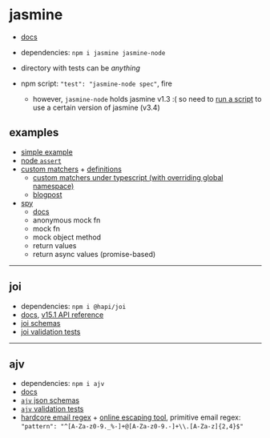 # jasmine

- [docs](https://jasmine.github.io/)

- dependencies: `npm i jasmine jasmine-node`
- directory with tests can be _anything_
- npm script: `"test": "jasmine-node spec"`, fire
  - however, `jasmine-node` holds jasmine v1.3 :( so need to [run a script](run.js) to use a certain version of jasmine (v3.4)

## examples

- [simple example](spec/calc.spec.js)
- [node `assert`](spec/node-assert.spec.js)
- [custom matchers](spec/custom-matchers/custom-matchers.spec.js) + [definitions](spec/custom-matchers/jasmine-custom-matchers.js)
  - [custom matchers under typescript (with overriding global namespace)](spec/custom-matchers/jasmine-custom-matchers.ts)
  - [blogpost](https://content.pivotal.io/blog/writing-beautiful-specs-with-jasmine-custom-matchers)
- [spy](spec/spy.spec.js)
  - [docs](https://jasmine.github.io/api/3.4/Spy)
  - anonymous mock fn
  - mock fn
  - mock object method
  - return values
  - return async values (promise-based)

----

## joi

- dependencies: `npm i @hapi/joi`
- [docs](https://www.npmjs.com/package/@hapi/joi), [v15.1 API reference](https://github.com/hapijs/joi/blob/v15.1.0/API.md)
- [joi schemas](spec/joi/schema.js)
- [joi validation tests](spec/joi/joi.spec.js)

----

## ajv

- dependencies: `npm i ajv`
- [docs](https://www.npmjs.com/package/ajv)
- [`ajv` json schemas](spec/json-schema/schema.js)
- [`ajv` validation tests](spec/json-schema/schema.js)
- [hardcore email regex](https://emailregex.com/) + [online escaping tool](https://www.freeformatter.com/javascript-escape.html), primitive email regex: `"pattern": "^[A-Za-z0-9._%-]+@[A-Za-z0-9.-]+\\.[A-Za-z]{2,4}$"`
